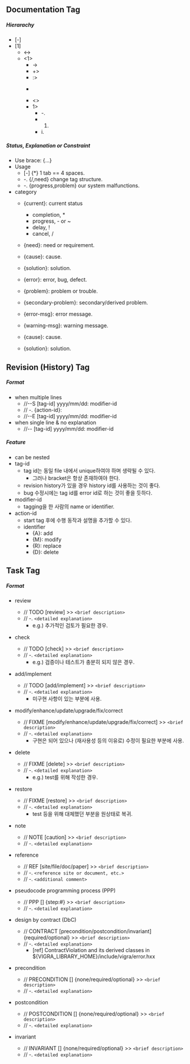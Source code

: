 ## Documentation Tag

##### Hierarachy
- [-]
- [1]
	- <->
	- <1>
		- ->
		- +>
		- :>
		- >>
		- <>
		- 1>
			- -.
			- 1.
			- i.

##### Status, Explanation or Constraint
- Use brace: {...}
- Usage
	- [-] {*} 1 tab == 4 spaces.
	- -. {/,need} change tag structure.
	- -. {progress,problem} our system malfunctions.
- category
	- {current}: current status
		- completion, *
		- progress, - or ~
		- delay, !
		- cancel, /

	- {need}: need or requirement.
	- {cause}: cause.
	- {solution}: solution.
	- {error}: error, bug, defect.
	- {problem}: problem or trouble.
	- {secondary-problem}: secondary/derived problem.  
	- {error-msg}: error message.
	- {warning-msg}: warning message.  
	- {cause}: cause.
	- {solution}: solution.


## Revision (History) Tag

##### Format
- when multiple lines
	- //--S [tag-id] yyyy/mm/dd: modifier-id
	- //	-. {action-id}: <explanation>
	- //--E [tag-id] yyyy/mm/dd: modifier-id
- when single line & no explanation
	- //-- [tag-id] yyyy/mm/dd: modifier-id

##### Feature
- can be nested
- tag-id
	- tag id는 동일 file 내에서 unique하여야 하며 생략될 수 있다.
		- 그러나 bracket은 항상 존재하여야 한다.
	- revision history가 있을 경우 history id를 사용하는 것이 좋다.
	- bug 수정시에는 tag id를 error id로 하는 것이 좋을 듯하다.
- modifier-id
	- tagging을 한 사람의 name or identifier.
- action-id
	- start tag 후에 수행 동작과 설명을 추가할 수 있다.
	- identifier
		- {A}: add
		- {M}: modify
		- {R}: replace
		- {D}: delete


## Task Tag

##### Format
- review
	- // TODO [review] >> `<brief description>`
	- //  -. `<detailed explanation>`
		- e.g.) 추가적인 검토가 필요한 경우.
- check
	- // TODO [check] >> `<brief description>`
	- //  -. `<detailed explanation>`
		- e.g.) 검증이나 테스트가 충분히 되지 않은 경우.
- add/implement
	- // TODO [add/implement] >> `<brief description>`
	- //  -. `<detailed explanation>`
		- 미구현 사항이 있는 부분에 사용.
- modify/enhance/update/upgrade/fix/correct
	- // FIXME [modify/enhance/update/upgrade/fix/correct] >> `<brief description>`
	- //  -. `<detailed explanation>`
		- 구현은 되어 있으나 (재사용성 등의 이유로) 수정이 필요한 부분에 사용.
- delete
	- // FIXME [delete] >> `<brief description>`
	- //  -. `<detailed explanation>`
		- e.g.) test를 위해 작성한 경우.
- restore
	- // FIXME [restore] >> `<brief description>`
	- //  -. `<detailed explanation>`
		- test 등을 위해 대체했던 부분을 원상태로 복귀.

- note
	- // NOTE [caution] >> `<brief description>`
	- //  -. `<detailed explanation>`

- reference
	- // REF [site/file/doc/paper] >> `<brief description>`
	- //  -. `<reference site or document, etc.>`
	- //  -. `<additional comment>`

- pseudocode programming process (PPP)
	- // PPP [] {step:#} >> `<brief description>`
	- //  -. `<detailed explanation>`

- design by contract (DbC)
	- // CONTRACT [precondition/postcondition/invariant] {required/optional} >> `<brief description>`
	- //  -. `<detailed explanation>`
		- [ref] ContractViolation and its derived classes in ${VIGRA_LIBRARY_HOME}/include/vigra/error.hxx
- precondition
	- // PRECONDITION [] {none/required/optional} >> `<brief description>`
	- //  -. `<detailed explanation>`
- postcondition
	- // POSTCONDITION [] {none/required/optional} >> `<brief description>`
	- //  -. `<detailed explanation>`
- invariant
	- // INVARIANT [] {none/required/optional} >> `<brief description>`
	- //  -. `<detailed explanation>`

